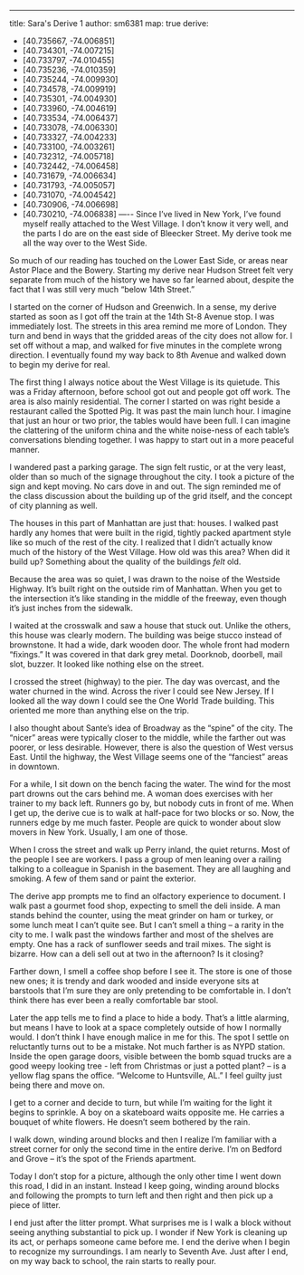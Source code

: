 ---
title: Sara's Derive 1
author: sm6381
map: true
derive:
  - [40.735667, -74.006851]
  - [40.734301, -74.007215]
  - [40.733797, -74.010455]
  - [40.735236, -74.010359]
  - [40.735244, -74.009930]
  - [40.734578, -74.009919]
  - [40.735301, -74.004930]
  - [40.733960, -74.004619]
  - [40.733534, -74.006437]
  - [40.733078, -74.006330]
  - [40.733327, -74.004233]
  - [40.733100, -74.003261]
  - [40.732312, -74.005718]
  - [40.732442, -74.006458]
  - [40.731679, -74.006634]
  - [40.731793, -74.005057]
  - [40.731070, -74.004542]
  - [40.730906, -74.006698]
  - [40.730210, -74.006838]
—--
Since I’ve lived in New York, I’ve found myself really attached to the West Village. I don’t know it very well, and the parts I do are on the east side of Bleecker Street. My derive took me all the way over to the West Side.

So much of our reading has touched on the Lower East Side, or areas near Astor Place and the Bowery. Starting my derive near Hudson Street felt very separate from much of the history we have so far learned about, despite the fact that I was still very much “below 14th Street.”

I started on the corner of Hudson and Greenwich. In a sense, my derive started as soon as I got off the train at the 14th St-8 Avenue stop. I was immediately lost. The streets in this area remind me more of London. They turn and bend in ways that the gridded areas of the city does not allow for. I set off without a map, and walked for five minutes in the complete wrong direction. I eventually found my way back to 8th Avenue and walked down to begin my derive for real.

The first thing I always notice about the West Village is its quietude. This was a Friday afternoon, before school got out and people got off work. The area is also mainly residential. The corner I started on was right beside a restaurant called the Spotted Pig. It was past the main lunch hour. I imagine that just an hour or two prior, the tables would have been full. I can imagine the clattering of the uniform china and the white noise-ness of each table’s conversations blending together. I was happy to start out in a more peaceful manner.

I wandered past a parking garage. The sign felt rustic, or at the very least, older than so much of the signage throughout the city. I took a picture of the sign and kept moving. No cars dove in and out. The sign reminded me of the class discussion about the building up of the grid itself, and the concept of city planning as well.

The houses in this part of Manhattan are just that: houses. I walked past hardly any homes that were built in the rigid, tightly packed apartment style like so much of the rest of the city. I realized that I didn’t actually know much of the history of the West Village. How old was this area? When did it build up? Something about the quality of the buildings _felt_ old.

Because the area was so quiet, I was drawn to the noise of the Westside Highway. It’s built right on the outside rim of Manhattan. When you get to the intersection it’s like standing in the middle of the freeway, even though it’s just inches from the sidewalk.

I waited at the crosswalk and saw a house that stuck out. Unlike the others, this house was clearly modern. The building was beige stucco instead of brownstone. It had a wide, dark wooden door. The whole front had modern “fixings.” It was covered in that dark grey metal. Doorknob, doorbell, mail slot, buzzer. It looked like nothing else on the street.

I crossed the street (highway) to the pier. The day was overcast, and the water churned in the wind. Across the river I could see New Jersey. If I looked all the way down I could see the One World Trade building. This oriented me more than anything else on the trip.

I also thought about Sante’s idea of Broadway as the “spine” of the city. The “nicer” areas were typically closer to the middle, while the farther out was poorer, or less desirable. However, there is also the question of West versus East. Until the highway, the West Village seems one of the “fanciest” areas in downtown.

For a while, I sit down on the bench facing the water. The wind for the most part drowns out the cars behind me. A woman does exercises with her trainer to my back left. Runners go by, but nobody cuts in front of me. When I get up, the derive cue is to walk at half-pace for two blocks or so. Now, the runners edge by me much faster. People are quick to wonder about slow movers in New York. Usually, I am one of those.

When I cross the street and walk up Perry inland, the quiet returns. Most of the people I see are workers. I pass a group of men leaning over a railing talking to a colleague in Spanish in the basement. They are all laughing and smoking. A few of them sand or paint the exterior.

The derive app prompts me to find an olfactory experience to document. I walk past a gourmet food shop, expecting to smell the deli inside. A man stands behind the counter, using the meat grinder on ham or turkey, or some lunch meat I can’t quite see. But I can’t smell a thing – a rarity in the city to me. I walk past the windows farther and most of the shelves are empty. One has a rack of sunflower seeds and trail mixes. The sight is bizarre. How can a deli sell out at two in the afternoon? Is it closing?

Farther down, I smell a coffee shop before I see it. The store is one of those new ones; it is trendy and dark wooded and inside everyone sits at barstools that I’m sure they are only pretending to be comfortable in. I don’t think there has ever been a really comfortable bar stool.

Later the app tells me to find a place to hide a body. That’s a little alarming, but means I have to look at a space completely outside of how I normally would. I don’t think I have enough malice in me for this. The spot I settle on reluctantly turns out to be a mistake. Not much farther is as NYPD  station. Inside the open garage doors, visible between the bomb squad trucks are a good weepy looking tree - left from Christmas or just a potted plant? – is a yellow flag spans the office. “Welcome to Huntsville, AL.” I feel guilty just being there and move on.

I get to a corner and decide to turn, but while I’m waiting for the light it begins to sprinkle. A boy on a skateboard waits opposite me. He carries a bouquet of white flowers. He doesn’t seem bothered by the rain.

I walk down, winding around blocks and then I realize I’m familiar with a street corner for only the second time in the entire derive. I’m on Bedford and Grove – it’s the spot of the Friends apartment.

Today I don’t stop for a picture, although the only other time I went down this road, I did in an instant. Instead I keep going, winding around blocks and following the prompts to turn left and then right and then pick up a piece of litter.

I end just after the litter prompt. What surprises me is I walk a block without seeing anything substantial to pick up. I wonder if New York is cleaning up its act, or perhaps someone came before me. I end the derive when I begin to recognize my surroundings. I am nearly to Seventh Ave. Just after I end, on my way back to school, the rain starts to really pour.

